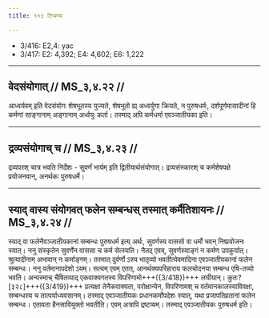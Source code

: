 ```yaml
---
title: ११३ टिप्पण्यः

---
```

- 3/416: E2,4: yac
- 3/417: E2: 4,392; E4: 4,602; E6: 1,222

____________________________________________

## वेदसंयोगात् // MS_३,४.२२ //

आध्वर्यवम् इति वेदसंयोगः शेषभूतस्य युज्यते, शेषभूतो ह्य् अध्वर्युणा क्रियते, न पुरुषधर्मः, दर्शपूर्णमासादीनां हि कर्मणां साङ्गानाम् अङ्गानाम् अर्ध्वयुः कर्ता। तस्माद् अपि कर्मधर्मा एवञ्जातीयका इति।


____________________________________________


## द्रव्यसंयोगाच् च // MS_३,४.२३ //

द्रव्यपरश् चात्र भवति निर्देशः - सुवर्णं भार्यम् इति द्वितीयार्थसंयोगात्। द्रव्यसंस्कारश् च कर्मशेषपक्षे प्रयोजनवान्, अनर्थकः पुरुषधर्मे।


____________________________________________


## स्याद् वास्य संयोगवत् फलेन सम्बन्धस् तस्मात् कर्मैतिशायनः // MS_३,४.२४ //

स्याद् वा फलेनैवञ्जातीयकानां सम्बन्धः पुरुषधर्म इत्य् अर्थः, सुवर्णस्य वाससो वा धर्मो भवन् निष्प्रयोजनः स्यात्। ननु संस्कृतेन सुवर्णेन वाससा च कर्म सेत्स्यति। नैतद् एवम्, सुवर्णस्याङ्गं न कर्मण उपकुर्यात्। श्रुत्यादीनाम् अभावान् न कर्माङ्गम्। तस्मात् दुर्वर्णो ऽस्य भातृव्यो भवतीत्येवमादिना एवञ्जातीयकानां फलेन सम्बन्धः।
ननु वर्तमानापदेशो ऽयम्। सत्यम् एवम् एतत्, आनर्थक्यपरिहाराय फलचोदनया सम्बन्ध एषि-तव्यो भवति। अन्यस्माच् चैषितव्याद् एकवाक्यगतस्य विपरिणामो+++({3/418})+++ लघीयान्। कुतः? [३२८]+++({3/419})+++ प्रत्यक्षा तेनैकवाक्यता, परोक्षान्येन, विपरिणामश् च वर्तमानकालस्याविवक्षा, सम्बन्धस्य च तात्पर्याध्यवसानम्। तस्माद् एवञ्जातीयकः प्रधानकर्मोपदेशः स्यात्, यथा प्रजापतिव्रतानां फलेन सम्बन्धः। एतावता हैनसावियुक्तो भवतीति। एवम् अत्रापि द्रष्टव्यम्। तस्माद् एवञ्जातीयकः पुरुषधर्म इति।